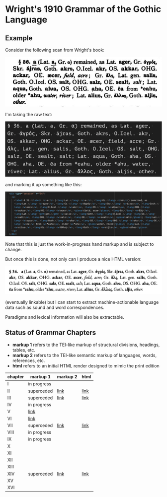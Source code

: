 # Wright's 1910 Grammar of the Gothic Language

## Example

Consider the following scan from Wright's book:

![](https://raw.githubusercontent.com/jtauber/gothica/main/wright-1910-grammar/img/img1.png)

I'm taking the raw text:

![](https://raw.githubusercontent.com/jtauber/gothica/main/wright-1910-grammar/img/img2.png)

and marking it up something like this:

![](https://raw.githubusercontent.com/jtauber/gothica/main/wright-1910-grammar/img/img3.png)

Note that this is just the work-in-progress hand markup and is subject to change.

But once this is done, not only can I produce a nice HTML version:

![](https://raw.githubusercontent.com/jtauber/gothica/main/wright-1910-grammar/img/img4.png)

(eventually linkable) but I can start to extract machine-actionable language data such as sound and word correspondences.

Paradigms and lexical information will also be extractable.

## Status of Grammar Chapters

* **markup 1** refers to the TEI-like markup of structural divisions, headings, tables, etc.
* **markup 2** refers to the TEI-like semantic markup of languages, words, references, etc.
* **html** refers to an initial HTML render designed to mimic the print edition

| chapter | markup 1              | markup 2              | html                   |
|---------|-----------------------|-----------------------|------------------------|
| I       | in progress           |                       |                        |
| II      | superceded            | [link](chapter02.xml) | [link](chapter02.html) |
| III     | superceded            | [link](chapter03.xml) | [link](chapter03.html) |
| IV      | in progress           |                       |                        |
| V       | [link](chapter05.xml) |                       |                        |
| VI      | [link](chapter06.xml) |                       |                        |
| VII     | superceded            | [link](chapter07.xml) | [link](chapter07.html) |
| VIII    | in progress           |                       |                        |
| IX      | in progress           |                       |                        |
| X       |                       |                       |                        |
| XI      |                       |                       |                        |
| XII     |                       |                       |                        |
| XIII    |                       |                       |                        |
| XIV     | superceded            | [link](chapter14.xml) | [link](chapter14.html) |
| XV      |                       |                       |                        |
| XVI     |                       |                       |                        |
